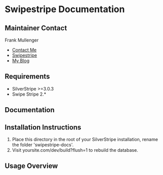 Swipestripe Documentation
=========================

Maintainer Contact
------------------
Frank Mullenger 

* [Contact Me](http://swipestripe.com/support/contact-us)
* [Swipestripe](http://swipestripe.com)
* [My Blog](http://deadlytechnology.com)

Requirements
------------
* SilverStripe >=3.0.3
* Swipe Stripe 2.*

Documentation
-------------

Installation Instructions
-------------------------
1. Place this directory in the root of your SilverStripe installation, rename the folder 'swipestripe-docs'.
2. Visit yoursite.com/dev/build?flush=1 to rebuild the database.

Usage Overview
--------------
